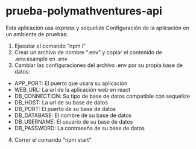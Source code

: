# prueba-polymathventures-api

Esta aplicación usa express y sequelize
Configuración de la aplicación en un ambiente de pruebas:

1. Ejecutar el comando “npm i”
2. Crear un archivo de nombre ”.env” y copiar el contenido de .env.example en .env
3. Cambiar las configuraciones del archivo .env por su propia base de datos:

- APP_PORT: El puerto que usara su aplicación
- WEB_URL: La url de la aplicación web en react
- DB_CONNECTION: Su tipo de base de datos compatible con sequelize
- DB_HOST: La url de su base de datos
- DB_PORT: El puerto de su base de datos
- DB_DATABASE: El nombre de su base de datos
- DB_USERNAME: El usuario de su base de datos
- DB_PASSWORD: La contraseña de su base de datos

4. Correr el comando “npm start”
